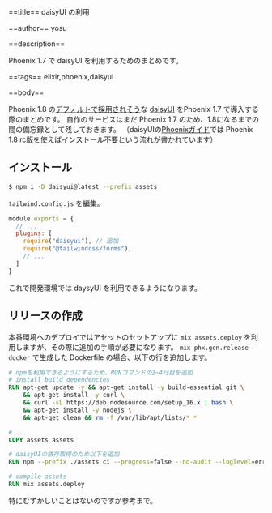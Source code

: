 ==title==
daisyUI の利用

==author==
yosu

==description==

Phoenix 1.7 で daisyUI を利用するためのまとめです。

==tags==
elixir,phoenix,daisyui

==body==

Phoenix 1.8 の[デフォルトで採用されそう](https://github.com/phoenixframework/phoenix/issues/6121)な [daisyUI](https://daisyui.com/) をPhoenix 1.7 で導入する際のまとめです。
自作のサービスはまだ Phoenix 1.7 のため、1.8になるまでの間の備忘録として残しておきます。
（daisyUIの[Phoenixガイド](https://daisyui.com/docs/install/phoenix/)では Phoenix 1.8 rc版を使えばインストール不要という流れが書かれています）


## インストール

```bash
$ npm i -D daisyui@latest --prefix assets
```

`tailwind.config.js` を編集。

```js
module.exports = {
  // ...
  plugins: [
    require("daisyui"), // 追加
    require("@tailwindcss/forms"),
    // ...
  ]
}
```

これで開発環境では daysyUI を利用できるようになります。

## リリースの作成

本番環境へのデプロイではアセットのセットアップに `mix assets.deploy` を利用しますが、その際に追加の手順が必要になります。
`mix phx.gen.release --docker` で生成した Dockerfile の場合、以下の行を追加します。

```Dockerfile
# npmを利用できるようにするため、RUNコマンドの2~4行目を追加
# install build dependencies
RUN apt-get update -y && apt-get install -y build-essential git \
    && apt-get install -y curl \
    && curl -sL https://deb.nodesource.com/setup_16.x | bash \
    && apt-get install -y nodejs \
    && apt-get clean && rm -f /var/lib/apt/lists/*_*

# ...
COPY assets assets

# daisyUIの依存取得のため以下を追加
RUN npm --prefix ./assets ci --progress=false --no-audit --loglevel=error

# compile assets
RUN mix assets.deploy
```

特にむずかしいことはないのですが参考まで。



